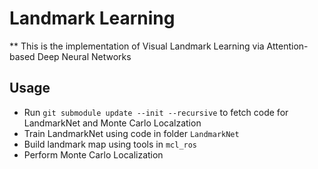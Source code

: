 # Landmark Learning
** This is the implementation of Visual Landmark Learning via Attention-based Deep Neural Networks

## Usage
 * Run ```git submodule update --init --recursive``` to fetch code for LandmarkNet and Monte Carlo Localzation
 * Train LandmarkNet using code in folder ```LandmarkNet```
 * Build landmark map using tools in ```mcl_ros```
 * Perform Monte Carlo Localization